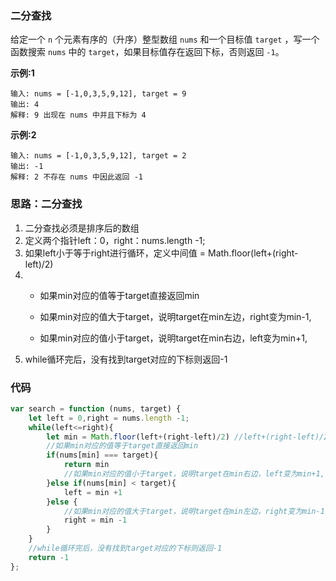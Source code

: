 ###  二分查找

给定一个 `n` 个元素有序的（升序）整型数组 `nums` 和一个目标值 `target` ，写一个函数搜索 `nums` 中的 `target`，如果目标值存在返回下标，否则返回 `-1`。

**示例:1**

```
输入: nums = [-1,0,3,5,9,12], target = 9
输出: 4
解释: 9 出现在 nums 中并且下标为 4
```

**示例:2**

```
输入: nums = [-1,0,3,5,9,12], target = 2
输出: -1
解释: 2 不存在 nums 中因此返回 -1
```

### 思路：二分查找

1. 二分查找必须是排序后的数组
1. 定义两个指针left：0，right：nums.length -1;
1. 如果left小于等于right进行循环，定义中间值 = Math.floor(left+(right-left)/2)
1. - 如果min对应的值等于target直接返回min
   
   - 如果min对应的值大于target，说明target在min左边，right变为min-1,
   - 如果min对应的值小于target，说明target在min右边，left变为min+1,
1. while循环完后，没有找到target对应的下标则返回-1

### 代码

```js
var search = function (nums, target) {
    let left = 0,right = nums.length -1;
    while(left<=right){
        let min = Math.floor(left+(right-left)/2) //left+(right-left)/2防止最大数越界产生错误，Math.floor向下取整
        //如果min对应的值等于target直接返回min
        if(nums[min] === target){
            return min
            //如果min对应的值小于target，说明target在min右边，left变为min+1,
        }else if(nums[min] < target){
            left = min +1
        }else {
            //如果min对应的值大于target，说明target在min左边，right变为min-1,
            right = min -1
        }
    }
    //while循环完后，没有找到target对应的下标则返回-1
    return -1
};
```



